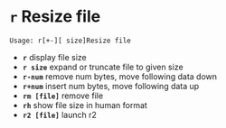 <!-- TITLE: r -->

#  **`r`** Resize file


```text
Usage: r[+-][ size]Resize file
```


- **`r`** display file size
- **`r size`** expand or truncate file to given size
- **`r-num`** remove num bytes, move following data down
- **`r+num`** insert num bytes, move following data up
- **`rm [file]`** remove file
- **`rh`** show file size in human format
- **`r2 [file]`** launch r2

<p hidden>rm rh</p>